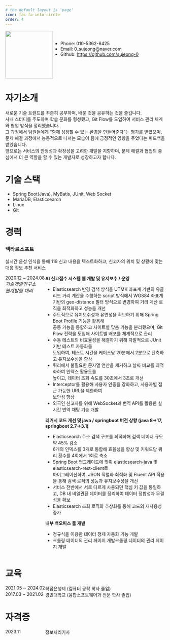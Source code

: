 ```yaml
---
# the default layout is 'page'
icon: fas fa-info-circle
order: 4
---
```


<style>
.grid-container {
  display: grid;
  /*gap: 10px;  전체 그리드 간격 */
}
.line{
  display: flex;
  /* gap: 10px; 왼쪽과 오른쪽 컬럼 사이 간격 */
  /* margin-bottom: 1px; ✅ line과 line 사이 간격 추가 */
}
.grid-left {
  flex: 1;
}
.grid-right {
  flex: 3;
}
.text-left{
  text-align: left;
}
.text-right{
  text-align: left;
}
</style>

<div class="grid-container">
  <div class="line">
    <div class="grid grid-left text-right"><img width="150" src="{{ site.baseurl }} /assets/img/me.png"></div>
    <div class="grid grid-right text-grid-left">
    <br/>
    <ul>
      <li>Phone: 010-5362-6425</li>
      <li>Email: 0_sujeong@naver.com</li>
      <li>Github: <a href="https://github.com/sujeong-0">https://github.com/sujeong-0</a></li>
    </ul>
  </div>
</div>
</div>

# 자기소개

새로운 기술 트렌드를 꾸준히 공부하며, 배운 것을 공유하는 것을 즐깁니다.<br>
사내 스터디를 주도하며 학습 문화를 형성했고, Git Flow를 도입하여 서비스 관리 체계와 협업 방식을 정리했습니다.<br>
그 과정에서 팀원들에게 “함께 성장할 수 있는 환경을 만들어준다”는 평가를 받았으며, 문제 해결 과정에서 능동적으로 나서는 모습이 팀에 긍정적인 영향을 주었다는 피드백을 받았습니다.<br>
앞으로는 서비스의 안정성과 확장성을 고려한 개발을 지향하며, 문제 해결과 협업의 중심에서 더 큰 역할을 할 수 있는 개발자로 성장하고자 합니다.<br>

# 기술 스택

- Spring Boot(Java), MyBatis, JUnit, Web Socket
- MariaDB, Elasticsearch
- Linux
- Git

# 경력

### 넥타르소프트

실시간 음성 인식을 통해 119 신고 내용을 텍스트화하고, 신고자의 위치 및 상황에 맞는 대응 정보 추천 서비스



<div class="grid-container">
  <div class="line">
    <div class="grid grid-left">2020.12 ~ 2024.08<br><i style="font-size:15px">기술개발연구소</i><br><i style="font-size:15px" >웹개발팀 대리</i></div>
    <div class="grid grid-right">
      <b>AI 신고접수 시스템 웹 개발 및 유지보수 / 운영</b>
      <ul>
        <li>Elasticsearch 반경 검색 방식을 UTMK 좌표계 기반의 유클리드 거리 계산을 수행하는 script 방식에서 WGS84 좌표계 기반의 geo-distance 필터 방식으로 변경하여 거리 계산 로직을 최적화하고 성능을 개선</li>
        <li>주도적으로 유지보수성과 유연성을 확보하기 위해 Spring Boot Profile 기능을 활용해<br> 공통 기능을 통합하고 사이트별 맞춤 기능을 분리했으며, Git Flow 전략을 도입해 사이트별 배포를 체계적으로 관리</li>
        <li>수동 테스트의 비효율성을 해결하기 위해 자발적으로 JUnit 기반 테스트 자동화를<br> 도입하여, 테스트 시간을 케이스당 20분에서 2분으로 단축하고 유지보수성을 향상</li>
        <li>쿼리에서 불필요한 문자열 연산을 제거하고 날짜 비교를 최적화하여 인덱스 활용도를<br> 높이고, 데이터 조회 속도를 30초에서 3초로 개선</li>
        <li>Interceptor를 활용해 사용자 인증을 강화하고, 사용자별 접근 가능한 URL을 제한하여<br> 보안성 향상</li>
        <li>외국인 신고자를 위해 WebSocket과 번역 API를 활용한 실시간 번역 채팅 기능 개발</li>
      </ul>
    </div>  
  </div>
  <div class="line">
    <div class="grid grid-left"></div>
    <div class="grid grid-right">
      <b>레거시 코드 개선 및 java / springboot 버전 상향 (java 8→17, springboot 2.7→3.1)</b>
      <ul>
        <li>Elasticsearch 주소 검색 구조를 최적화해 검색 데이터 규모 약 45% 감소<br>6개의 인덱스를 3개로 통합해 효율성을 향상 및 키워드당 쿼리 횟수를 4회에서 1회로 축소</li>
        <li>Spring Boot 업그레이드에 맞춰 elasticsearch-java 및 elasticsearch-rest-client로<br> 마이그레이션하여, JSON 직렬화 최적화 및 Fluent API 적용을 통해 검색 로직의 성능과 유지보수성을 개선</li>
        <li>서비스 전반에서 서로 다르게 사용되던 핵심 키 값을 통일하고, DB 내 비일관된 데이터를 정리하여 데이터 정합성과 무결성을 확보</li>
        <li>Elasticsearch 조회 로직의 추상화를 통해 코드의 재사용성 증가</li>
      </ul>
    </div>
  </div>
  <div class="line">
    <div class="grid grid-left"></div>
    <div class="grid grid-right">
      <b>내부 백오피스 툴 개발</b>
      <ul>
        <li>정규식을 이용한 데이터 정제 자동화 기능 개발</li>
        <li>크롤링 데이터의 관리 페이지 개발크롤링 데이터의 관리 페이지 개발</li>
      </ul>
    </div>
  </div>
</div>

# 교육

<div class="grid-container">
  <div class="line">
    <div class="grid grid-left">2021.05 ~ 2024.02</div>
    <div class="grid grid-right">학점은행제 (컴퓨터 공학 학사 졸업)</div>
  </div>
  <div class="line">
    <div class="grid grid-left">2017.03 ~ 2021.02</div>
    <div class="grid grid-right">경민대학교 (융합소프트웨어과 전문 학사 졸업)</div>
  </div>
</div>

# 자격증

<div class="grid-container">
  <div class="line">
    <div class="grid grid-left">2023.11</div>
    <div class="grid grid-right">정보처리기사</div>
  </div>
</div>







